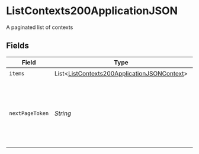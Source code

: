 # ListContexts200ApplicationJSON

A paginated list of contexts


## Fields

| Field                                                                                                           | Type                                                                                                            | Required                                                                                                        | Description                                                                                                     |
| --------------------------------------------------------------------------------------------------------------- | --------------------------------------------------------------------------------------------------------------- | --------------------------------------------------------------------------------------------------------------- | --------------------------------------------------------------------------------------------------------------- |
| `items`                                                                                                         | List<[ListContexts200ApplicationJSONContext](../../models/operations/ListContexts200ApplicationJSONContext.md)> | :heavy_check_mark:                                                                                              | N/A                                                                                                             |
| `nextPageToken`                                                                                                 | *String*                                                                                                        | :heavy_check_mark:                                                                                              | A token to pass as a `page-token` query parameter to return the next page of results.                           |